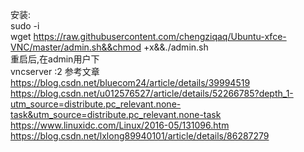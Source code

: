 安装:  
sudo -i  
wget https://raw.githubusercontent.com/chengziqaq/Ubuntu-xfce-VNC/master/admin.sh&&chmod +x&&./admin.sh  
重启后,在admin用户下  
vncserver :2
参考文章  
https://blog.csdn.net/bluecom24/article/details/39994519  
https://blog.csdn.net/u012576527/article/details/52266785?depth_1-utm_source=distribute.pc_relevant.none-task&utm_source=distribute.pc_relevant.none-task  
https://www.linuxidc.com/Linux/2016-05/131096.htm  
https://blog.csdn.net/lxlong89940101/article/details/86287279
